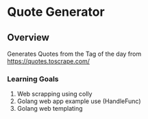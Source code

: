 
# Quote Generator

## Overview
Generates Quotes from the Tag of the day from https://quotes.toscrape.com/

### Learning Goals
 1. Web scrapping using colly
 2. Golang web app example use (HandleFunc)
 3. Golang web templating
